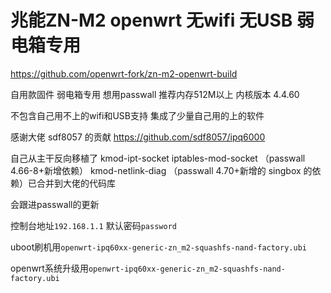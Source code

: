 # 兆能ZN-M2 openwrt 无wifi 无USB 弱电箱专用

https://github.com/openwrt-fork/zn-m2-openwrt-build

自用款固件 弱电箱专用 想用passwall 推荐内存512M以上 内核版本 4.4.60

不包含自己用不上的wifi和USB支持 集成了少量自己用的上的软件

感谢大佬 sdf8057 的贡献 https://github.com/sdf8057/ipq6000

自己从主干反向移植了 kmod-ipt-socket iptables-mod-socket （passwall 4.66-8+新增依赖） kmod-netlink-diag （passwall 4.70+新增的 singbox 的依赖）已合并到大佬的代码库

会跟进passwall的更新

控制台地址`192.168.1.1` 默认密码`password`

uboot刷机用`openwrt-ipq60xx-generic-zn_m2-squashfs-nand-factory.ubi`

openwrt系统升级用`openwrt-ipq60xx-generic-zn_m2-squashfs-nand-factory.ubi`
